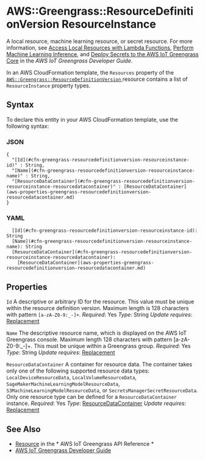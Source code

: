 # AWS::Greengrass::ResourceDefinitionVersion ResourceInstance<a name="aws-properties-greengrass-resourcedefinitionversion-resourceinstance"></a>

<a name="aws-properties-greengrass-resourcedefinitionversion-resourceinstance-description"></a>A local resource, machine learning resource, or secret resource\. For more information, see [Access Local Resources with Lambda Functions](https://docs.aws.amazon.com/greengrass/latest/developerguide/access-local-resources.html), [Perform Machine Learning Inference](https://docs.aws.amazon.com/greengrass/latest/developerguide/ml-inference.html), and [Deploy Secrets to the AWS IoT Greengrass Core](https://docs.aws.amazon.com/greengrass/latest/developerguide/secrets.html) in the *AWS IoT Greengrass Developer Guide*\.

<a name="aws-properties-greengrass-resourcedefinitionversion-resourceinstance-inheritance"></a> In an AWS CloudFormation template, the `Resources` property of the [ `AWS::Greengrass::ResourceDefinitionVersion` ](https://docs.aws.amazon.com/AWSCloudFormation/latest/UserGuide/aws-resource-greengrass-resourcedefinitionversion.html) resource contains a list of `ResourceInstance` property types\.

## Syntax<a name="aws-properties-greengrass-resourcedefinitionversion-resourceinstance-syntax"></a>

To declare this entity in your AWS CloudFormation template, use the following syntax:

### JSON<a name="aws-properties-greengrass-resourcedefinitionversion-resourceinstance-syntax.json"></a>

```
{
  "[Id](#cfn-greengrass-resourcedefinitionversion-resourceinstance-id)" : String,
  "[Name](#cfn-greengrass-resourcedefinitionversion-resourceinstance-name)" : String,
  "[ResourceDataContainer](#cfn-greengrass-resourcedefinitionversion-resourceinstance-resourcedatacontainer)" : [ResourceDataContainer](aws-properties-greengrass-resourcedefinitionversion-resourcedatacontainer.md)
}
```

### YAML<a name="aws-properties-greengrass-resourcedefinitionversion-resourceinstance-syntax.yaml"></a>

```
  [Id](#cfn-greengrass-resourcedefinitionversion-resourceinstance-id): String
  [Name](#cfn-greengrass-resourcedefinitionversion-resourceinstance-name): String
  [ResourceDataContainer](#cfn-greengrass-resourcedefinitionversion-resourceinstance-resourcedatacontainer):
    [ResourceDataContainer](aws-properties-greengrass-resourcedefinitionversion-resourcedatacontainer.md)
```

## Properties<a name="aws-properties-greengrass-resourcedefinitionversion-resourceinstance-properties"></a>

`Id`  <a name="cfn-greengrass-resourcedefinitionversion-resourceinstance-id"></a>
A descriptive or arbitrary ID for the resource\. This value must be unique within the resource definition version\. Maximum length is 128 characters with pattern `[a-zA-Z0-9:_-]+`\.
*Required*: Yes
*Type*: String
*Update requires*: [Replacement](https://docs.aws.amazon.com/AWSCloudFormation/latest/UserGuide/using-cfn-updating-stacks-update-behaviors.html#update-replacement)

`Name`  <a name="cfn-greengrass-resourcedefinitionversion-resourceinstance-name"></a>
The descriptive resource name, which is displayed on the AWS IoT Greengrass console\. Maximum length 128 characters with pattern \[a\-zA\-Z0\-9:\_\-\]\+\. This must be unique within a Greengrass group\.
*Required*: Yes
*Type*: String
*Update requires*: [Replacement](https://docs.aws.amazon.com/AWSCloudFormation/latest/UserGuide/using-cfn-updating-stacks-update-behaviors.html#update-replacement)

`ResourceDataContainer`  <a name="cfn-greengrass-resourcedefinitionversion-resourceinstance-resourcedatacontainer"></a>
A container for resource data\. The container takes only one of the following supported resource data types: `LocalDeviceResourceData`, `LocalVolumeResourceData`, `SageMakerMachineLearningModelResourceData`, `S3MachineLearningModelResourceData`, or `SecretsManagerSecretResourceData`\.
Only one resource type can be defined for a `ResourceDataContainer` instance\.
*Required*: Yes
*Type*: [ResourceDataContainer](aws-properties-greengrass-resourcedefinitionversion-resourcedatacontainer.md)
*Update requires*: [Replacement](https://docs.aws.amazon.com/AWSCloudFormation/latest/UserGuide/using-cfn-updating-stacks-update-behaviors.html#update-replacement)

## See Also<a name="aws-properties-greengrass-resourcedefinitionversion-resourceinstance--seealso"></a>
+  [Resource](https://docs.aws.amazon.com/greengrass/latest/apireference/definitions-resource.html) in the * AWS IoT Greengrass API Reference *
+  [AWS IoT Greengrass Developer Guide](https://docs.aws.amazon.com/greengrass/latest/developerguide/)
